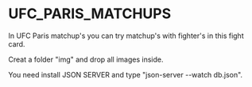 # UFC_PARIS_MATCHUPS

In UFC Paris matchup's you can try matchup's with fighter's in this fight card.

Creat a folder "img" and drop all images inside.

You need install JSON SERVER and type "json-server --watch db.json".
